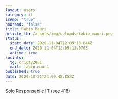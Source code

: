 ```yaml
---
layout: users
category: it
isAmp: "true"
noBrand: "false"
title: Fabio Mauri
article_th: /assets/img/uploads/fabio_mauri.png
status:
  start_date: 2020-11-04T12:09:13.044Z
  end_date: 2020-11-04T12:09:13.076Z
  active: true
socials:
  tg: cripty2001
  mail: fabio.mauri
published: true
date: 2020-10-21T21:09:48.852Z
---
```

Solo Responsabile IT (see 418)